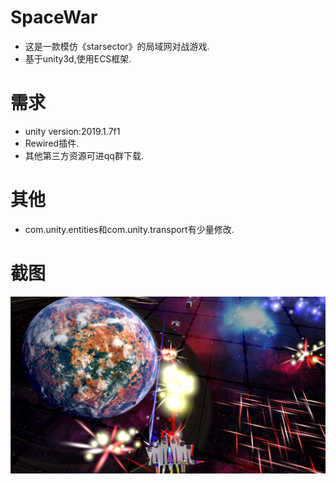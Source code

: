 # SpaceWar
* 这是一款模仿《starsector》的局域网对战游戏.
* 基于unity3d,使用ECS框架.


# 需求
* unity version:2019.1.7f1
* Rewired插件.
* 其他第三方资源可进qq群下载.


# 其他
* com.unity.entities和com.unity.transport有少量修改.


# 截图
![](readme/s.png)
